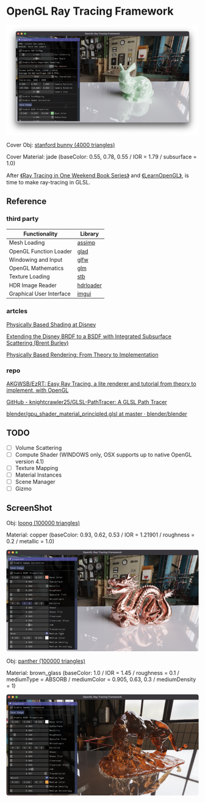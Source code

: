 # OpenGL Ray Tracing Framework

![screenshot_bunny.png](https://raw.githubusercontent.com/georgehuan1994/OpenGL-Ray-Tracing-Framework/main/screenshot/screenshot_bunny.png)

Cover Obj: [stanford bunny (4000 triangles)](https://github.com/georgehuan1994/OpenGL-Ray-Tracing-Framework/blob/main/resources/objects/bunny_4000.obj)

Cover Material: jade (baseColor: 0.55, 0.78, 0.55 / IOR = 1.79 / subsurface = 1.0)

After [《Ray Tracing in One Weekend Book Series》](https://github.com/RayTracing/raytracing.github.io) and [《LearnOpenGL》](https://github.com/JoeyDeVries/LearnOpenGL), is time to make ray-tracing in GLSL.

## Reference
### third party

| Functionality            | Library                                                      |
| ------------------------ | ------------------------------------------------------------ |
| Mesh Loading             | [assimp](https://github.com/assimp/assimp)                   |
| OpenGL Function Loader   | [glad](https://github.com/Dav1dde/glad)                      |
| Windowing and Input      | [glfw](https://github.com/glfw/glfw)                         |
| OpenGL Mathematics       | [glm](https://github.com/g-truc/glm)                         |
| Texture Loading          | [stb](https://github.com/nothings/stb)                       |
| HDR Image Reader         | [hdrloader](https://www.flipcode.com/archives/HDR_Image_Reader.shtml) |
| Graphical User Interface | [imgui](https://github.com/ocornut/imgui)                    |

### artcles

[Physically Based Shading at Disney](https://media.disneyanimation.com/uploads/production/publication_asset/48/asset/s2012_pbs_disney_brdf_notes_v3.pdf)

[Extending the Disney BRDF to a BSDF with Integrated Subsurface Scattering (Brent Burley)](https://blog.selfshadow.com/publications/s2015-shading-course/burley/s2015_pbs_disney_bsdf_notes.pdf)

[Physically Based Rendering: From Theory to Implementation](https://www.pbr-book.org/3ed-2018/contents)

### repo

[AKGWSB/EzRT: Easy Ray Tracing, a lite renderer and tutorial from theory to implement, with OpenGL](https://github.com/AKGWSB/EzRT)

[GitHub - knightcrawler25/GLSL-PathTracer: A GLSL Path Tracer](https://github.com/knightcrawler25/GLSL-PathTracer)

[blender/gpu_shader_material_principled.glsl at master · blender/blender](https://github.com/blender/blender/blob/master/source/blender/gpu/shaders/material/gpu_shader_material_principled.glsl)

## TODO

- [ ] Volume Scattering
- [ ] Compute Shader (WINDOWS only, OSX supports up to native OpenGL version 4.1)
- [ ] Texture Mapping
- [ ] Material Instances
- [ ] Scene Manager
- [ ] Gizmo

## ScreenShot

Obj: [loong (100000 triangles)](https://github.com/georgehuan1994/OpenGL-Ray-Tracing-Framework/blob/main/resources/objects/loong_100000.obj)

Material: copper (baseColor: 0.93, 0.62, 0.53 / IOR = 1.21901 / roughness = 0.2 / metallic = 1.0)

![screenshot_loong.png](https://raw.githubusercontent.com/georgehuan1994/OpenGL-Ray-Tracing-Framework/main/screenshot/screenshot_loong.png)

Obj: [panther (100000 triangles)](https://github.com/georgehuan1994/OpenGL-Ray-Tracing-Framework/blob/main/resources/objects/panther_100000.obj)

Material: brown_glass (baseColor: 1.0 / IOR = 1.45 / roughness = 0.1 / mediumType = ABSORB / mediumColor = 0.905, 0.63, 0.3 / mediumDensity = 1)

![screenshot_panther.png](https://raw.githubusercontent.com/georgehuan1994/OpenGL-Ray-Tracing-Framework/main/screenshot/screenshot_panther.png)
